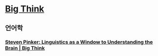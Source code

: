 # [Big Think](https://www.youtube.com/@bigthink)

## 언어학

### [Steven Pinker: Linguistics as a Window to Understanding the Brain | Big Think](https://youtu.be/Q-B_ONJIEcE)